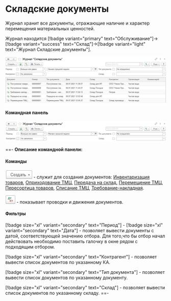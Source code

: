 # Складские документы

Журнал хранит все документы, отражающие наличие и характер перемещения материальных ценностей.

Журнал находится [!badge variant="primary" text="Обслуживание"]->[!badge variant="success" text="Склад"]->[!badge variant="light" text="Журнал Складские документы"].

![Форма списка журнала](/images/Складские_документы.jpg)

#### Командная панель

![](/images/Командная_панель_складские_документы.jpg)


==- **Описание командной панели:**

#### Команды

![](/images/Создание.jpg) - служит для создания документов: [Инвентаризация товаров](/2-описание-справочников-и-документов/2-документы/5-складские-документы/1-инвентаризация-товаров/), [Оприходование ТМЦ](/2-описание-справочников-и-документов/2-документы/5-складские-документы/2-оприходование-тмц/), [Передача на склад](/2-описание-справочников-и-документов/2-документы/5-складские-документы/3-передача-на-склад/), [Перемещение ТМЦ](/2-описание-справочников-и-документов/2-документы/5-складские-документы/4-перемещение-тмц/), [Пересортица товаров](/2-описание-справочников-и-документов/2-документы/5-складские-документы/5-пересортица-товаров/), [Списание ТМЦ](/2-описание-справочников-и-документов/2-документы/5-складские-документы/6-списание-тмц/), [Требование-накладная](/2-описание-справочников-и-документов/2-документы/5-складские-документы/7-требование-накладная/).

![](/images/ДтКт.jpg) - показывает проводки и движения документов.

#### Фильтры

[!badge size="xl" variant="secondary" text="Период"] - [!badge size="xl" variant="secondary" text="Дата"] - позволяет вывести документы с датой, соответствующей значению отбора. Для того,что бы отбор начал действовать необходимо поставить галочку в окне рядом с подходящим отбором.

[!badge size="xl" variant="secondary" text="Контрагент"] - позволяет вывести список документов по указанному КА.

[!badge size="xl" variant="secondary" text="Тип документа"] - позволяет вывести список документов по указанному документу.

[!badge size="xl" variant="secondary" text="Склад"] - позволяет вывести список документов по указанному складу.
==-

